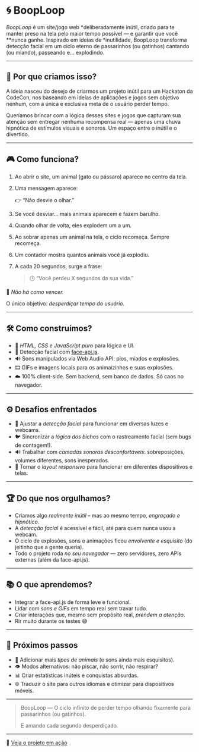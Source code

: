 # 🌀 BoopLoop

*BoopLoop* é um site/jogo web *deliberadamente inútil, criado para te manter preso na tela pelo maior tempo possível — e garantir que você **nunca ganhe. Inspirado em ideias de *inutilidade, BoopLoop transforma detecção facial em um ciclo eterno de passarinhos (ou gatinhos) cantando (ou miando), passeando e… explodindo.

---

## 🌟 Por que criamos isso?

A ideia nasceu do desejo de criarmos um projeto inútil para um Hackaton da CodeCon, nos baseando em ideias de aplicações e jogos sem objetivo nenhum, com a única e exclusiva meta de o usuário perder tempo.

Queríamos brincar com a lógica desses sites e jogos que capturam sua atenção sem entregar nenhuma recompensa real — apenas uma chuva hipnótica de estímulos visuais e sonoros. Um espaço entre o inútil e o divertido. 

---

## 🎮 Como funciona?

1. Ao abrir o site, um animal (gato ou pássaro) aparece no centro da tela.
2. Uma mensagem aparece:
    
    👉 “Não desvie o olhar.”
    
3. Se você desviar... mais animais aparecem e fazem barulho.
4. Quando olhar de volta, eles explodem um a um.
5. Ao sobrar apenas um animal na tela, o ciclo recomeça. Sempre recomeça.
6. Um contador mostra quantos animais você já explodiu.
7. A cada 20 segundos, surge a frase:
    
    > 🕒 “Você perdeu X segundos da sua vida.”
    > 

🎯 *Não há como vencer.*

O único objetivo: *desperdiçar tempo do usuário.*

---

## 🛠️ Como construímos?

- 🧱 *HTML, CSS e JavaScript puro* para lógica e UI.
- 🎥 Detecção facial com [face-api.js](https://github.com/justadudewhohacks/face-api.js).
- 🔊 Sons manipulados via Web Audio API: pios, miados e explosões.
- 🎞️ GIFs e imagens locais para os animaizinhos e suas explosões.
- ☁️ 100% client-side. Sem backend, sem banco de dados. Só caos no navegador.

---

## ⚙️ Desafios enfrentados

- 🎯 Ajustar a *detecção facial* para funcionar em diversas luzes e webcams.
- 🐦 Sincronizar a *lógica dos bichos* com o rastreamento facial (sem bugs de contagem!).
- 🔊 Trabalhar com *camadas sonoras desconfortáveis*: sobreposições, volumes diferentes, sons inesperados.
- 📱 Tornar o *layout responsivo* para funcionar em diferentes dispositivos e telas.

---

## 🏆 Do que nos orgulhamos?

- Criamos algo *realmente inútil* – mas ao mesmo tempo, *engraçado e hipnótico*.
- A *detecção facial* é acessível e fácil, até para quem nunca usou a webcam.
- O ciclo de explosões, sons e animações ficou *envolvente e esquisito* (do jeitinho que a gente queria).
- Todo o projeto roda *no seu navegador* — zero servidores, zero APIs externas (além da face-api.js).

---

## 📚 O que aprendemos?

- Integrar a face-api.js de forma leve e funcional.
- Lidar com *sons e GIFs* em tempo real sem travar tudo.
- Criar interações que, mesmo sem propósito real, *prendem a atenção*.
- Rir muito durante os testes 😅

---

## 🚀 Próximos passos

- 🐸 Adicionar mais *tipos de animais* (e sons ainda mais esquisitos).
- 👁️ Modos alternativos: não piscar, não sorrir, não respirar?
- 📊 Criar estatísticas inúteis e conquistas absurdas.
- 🌐 Traduzir o site para outros idiomas e otimizar para dispositivos móveis.

---

> BoopLoop — O ciclo infinito de perder tempo olhando fixamente para passarinhos (ou gatinhos).
> 
> 
> E amando cada segundo desperdiçado.
> 

---

🔗  [Veja o projeto em ação](https://hertonnn.github.io/CODECON_FINAL/codecon/oficial_passaros.html)
